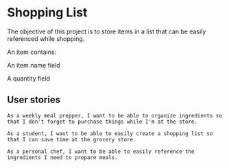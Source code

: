 # Shopping List

The objective of this project is to store items in a list that can be easily referenced while shopping.

An item contains:

An item name field

A quantity field

## User stories

```
As a weekly meal prepper, I want to be able to organize ingredients so that I don't forget to purchase things while I'm at the store.

As a student, I want to be able to easily create a shopping list so that I can save time at the grocery store.

As a personal chef, I want to be able to easily reference the ingredients I need to prepare meals.

```